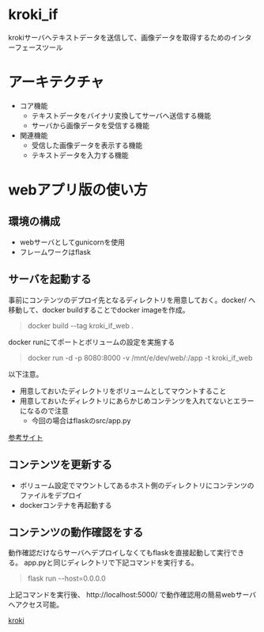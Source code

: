 # kroki_if

krokiサーバへテキストデータを送信して、画像データを取得するためのインターフェースツール

# アーキテクチャ
- コア機能
    - テキストデータをバイナリ変換してサーバへ送信する機能
    - サーバから画像データを受信する機能
- 関連機能
    - 受信した画像データを表示する機能
    - テキストデータを入力する機能

# webアプリ版の使い方
## 環境の構成
- webサーバとしてgunicornを使用
- フレームワークはflask
## サーバを起動する
事前にコンテンツのデプロイ先となるディレクトリを用意しておく。docker/ へ移動して、docker buildすることでdocker imageを作成。
>docker build --tag kroki_if_web .

docker runにてポートとボリュームの設定を実施する

>docker run -d -p 8080:8000 -v /mnt/e/dev/web/:/app -t kroki_if_web

以下注意。
- 用意しておいたディレクトリをボリュームとしてマウントすること
- 用意しておいたディレクトリにあらかじめコンテンツを入れてないとエラーになるので注意
    - 今回の場合はflaskのsrc/app.py

[参考サイト](https://zenn.dev/4kzknt/articles/1baf245b3caca8)

## コンテンツを更新する
- ボリューム設定でマウントしてあるホスト側のディレクトリにコンテンツのファイルをデプロイ
- dockerコンテナを再起動する

## コンテンツの動作確認をする
動作確認だけならサーバへデプロイしなくてもflaskを直接起動して実行できる。
app.pyと同じディレクトリで下記コマンドを実行する。

>flask run --host=0.0.0.0

上記コマンドを実行後、 http://localhost:5000/ で動作確認用の簡易webサーバへアクセス可能。

[kroki](https://kroki.io/)
